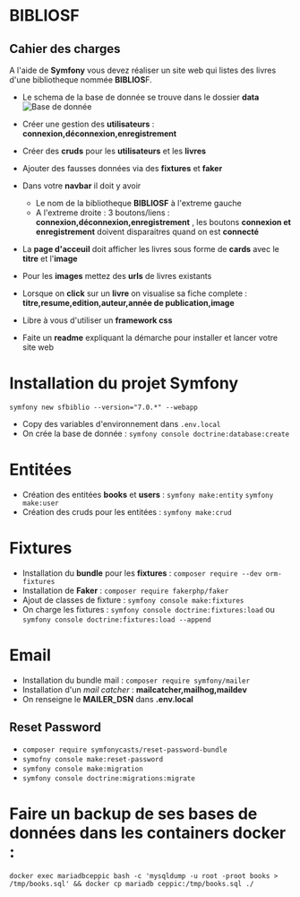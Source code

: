 # BIBLIOSF


## Cahier des charges

A l'aide de **Symfony** vous devez réaliser un site web qui listes des livres d'une bibliotheque nommée **BIBLIOS**F.

- Le schema de la base de donnée se trouve dans le dossier **data** ![Base de donnée](./data/books_schema.png)

- Créer une gestion des **utilisateurs** : **connexion,déconnexion,enregistrement**

- Créer des **cruds** pour les **utilisateurs** et les **livres**
- Ajouter des fausses données via des **fixtures** et **faker**

- Dans votre **navbar** il doit y avoir 
    - Le nom de la bibliotheque **BIBLIOSF** à l'extreme gauche
    - A l'extreme droite : 3 boutons/liens : **connexion,déconnexion,enregistrement** , les boutons **connexion et enregistrement** doivent disparaitres quand on est **connecté**

- La **page d'acceuil** doit afficher les livres sous forme de **cards** avec le **titre** et l'**image** 
- Pour les **images** mettez des **urls** de livres existants
- Lorsque on **click** sur un **livre** on visualise sa fiche complete : **titre,resume,edition,auteur,année de publication,image**

- Libre à vous d'utiliser un **framework css**
- Faite un **readme** expliquant la démarche pour installer et lancer votre site web

# Installation du projet Symfony

`symfony new sfbiblio --version="7.0.*" --webapp`

- Copy des variables d'environnement dans `.env.local`
- On crée la base de donnée : `symfony console doctrine:database:create`

# Entitées

- Création des entitées **books** et **users** : `symfony make:entity` `symfony make:user`
- Création des cruds pour les entitées : `symfony make:crud`

# Fixtures

- Installation du **bundle** pour les **fixtures** : `composer require --dev orm-fixtures`
- Installation de **Faker** : `composer require fakerphp/faker`
- Ajout de classes de fixture : `symfony console make:fixtures`
- On charge les fixtures : `symfony console doctrine:fixtures:load` ou `symfony console doctrine:fixtures:load --append`

# Email

- Installation du bundle mail : `composer require symfony/mailer`
- Installation d'un *mail catcher* : **mailcatcher,mailhog,maildev**
- On renseigne le **MAILER_DSN** dans **.env.local**

## Reset Password

- `composer require symfonycasts/reset-password-bundle`
- `symofny console make:reset-password`
- `symfony console make:migration`
- `symfony console doctrine:migrations:migrate`

# Faire un backup de ses bases de données dans les containers docker :

`docker exec mariadbceppic bash -c 'mysqldump -u root -proot books > /tmp/books.sql' && docker cp mariadb
ceppic:/tmp/books.sql ./`